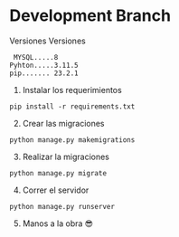 # Development Branch
Versiones
 Versiones
```
 MYSQL.....8
Pyhton.....3.11.5
pip....... 23.2.1
```
 
1. Instalar los requerimientos
```
pip install -r requirements.txt
```
2. Crear las migraciones
```
python manage.py makemigrations
```
3. Realizar la migraciones
```
python manage.py migrate
```
4. Correr el servidor
```
python manage.py runserver
```
5. Manos a la obra 😎
